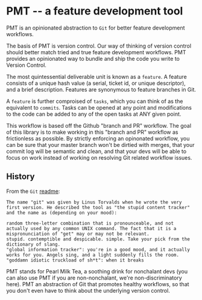 # PMT -- a feature development tool
PMT is an opinionated abstraction to `Git` for better feature development workflows.

The basis of PMT is version control. Our way of thinking of version control should better match tried and true feature development workflows. PMT provides an opinionated way to bundle and ship the code you write to Version Control.

The most quintessential deliverable unit is known as a `feature`. A feature consists of a unique hash value (a serial, ticket id, or unique descriptor), and a brief description. Features are synonymous to feature branches in Git.

A `feature` is further comproised of `tasks`, which you can think of as the equivalent to `commits`. Tasks can be opened at any point and modifications to the code can be added to any of the open tasks at ANY given point.

This workflow is based off the Github "branch and PR" workflow. The goal of this library is to make working in this "branch and PR" workflow as frictionless as possible. By strictly enforcing an opinonated workflow, you can be sure that your master branch won't be dirtied with merges, that your commit log will be semantic and clean, and that your devs will be able to focus on work instead of working on resolving Git related workflow issues.


## History

From the `Git` [readme](https://github.com/git/git):

```
The name "git" was given by Linus Torvalds when he wrote the very first version. He described the tool as "the stupid content tracker" and the name as (depending on your mood):

random three-letter combination that is pronounceable, and not actually used by any common UNIX command. The fact that it is a mispronunciation of "get" may or may not be relevant.
stupid. contemptible and despicable. simple. Take your pick from the dictionary of slang.
"global information tracker": you're in a good mood, and it actually works for you. Angels sing, and a light suddenly fills the room.
"goddamn idiotic truckload of sh*t": when it breaks
```

PMT stands for Pearl Milk Tea, a soothing drink for nonchalant devs (you can also use PMT if you are non-nonchalant, we're non-discriminatory here). PMT an abstraction of Git that promotes healthy workflows, so that you don't even have to think about the underlying version control.